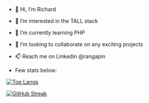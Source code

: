 - 👋 Hi, I’m Richard

- 👀 I’m interested in the TALL stack

- 🌱 I’m currently learning PHP

- 💞️ I’m looking to collaborate on any exciting projects

- 📫 Reach me on Linkedin @rangapin

 - Few stats below:

[![Top Langs](https://github-readme-stats.vercel.app/api/top-langs/?username=rangapin)](https://github.com/rangapin/github-readme-stats)

[![GitHub Streak](https://streak-stats.demolab.com/?user=rangapin)](https://git.io/streak-stats)

<!---
rangapin/rangapin is a ✨ special ✨ repository because its `README.md` (this file) appears on your GitHub profile.
You can click the Preview link to take a look at your changes.
--->
